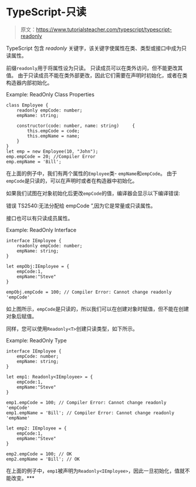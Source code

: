 # TypeScript-只读

> 原文：<https://www.tutorialsteacher.com/typescript/typescript-readonly>

TypeScript 包含 *readonly* 关键字，该关键字使属性在类、类型或接口中成为只读属性。

前缀`readonly`用于将属性设为只读。 只读成员可以在类外访问，但不能更改其值。 由于只读成员不能在类外部更改，因此它们需要在声明时初始化，或者在类构造器内部初始化。

Example: ReadOnly Class Properties 

```
class Employee {
    readonly empCode: number;
    empName: string;

    constructor(code: number, name: string)     {
        this.empCode = code;
        this.empName = name;
    }
}
let emp = new Employee(10, "John");
emp.empCode = 20; //Compiler Error
emp.empName = 'Bill'; 
```

在上面的例子中，我们有两个属性的`Employee`类- `empName`和`empCode`。 由于`empCode`是只读的，可以在声明时或者在构造器中初始化。

如果我们试图在对象初始化后更改`empCode`的值，编译器会显示以下编译错误:

错误 TS2540:无法分配给 empCode ”,因为它是常量或只读属性。

接口也可以有只读成员属性。

Example: ReadOnly Interface 

```
interface IEmployee {
    readonly empCode: number;
    empName: string;
}

let empObj:IEmployee = {
    empCode:1,
    empName:"Steve"
}

empObj.empCode = 100; // Compiler Error: Cannot change readonly 'empCode' 
```

如上图所示，`empCode`是只读的，所以我们可以在创建对象时赋值，但不能在创建对象后赋值。

同样，您可以使用`Readonly<T>`创建只读类型，如下所示。

Example: ReadOnly Type 

```
interface IEmployee {
    empCode: number;
    empName: string;
}

let emp1: Readonly<IEmployee> = {
    empCode:1,
    empName:"Steve"
}

emp1.empCode = 100; // Compiler Error: Cannot change readonly 'empCode'
emp1.empName = 'Bill'; // Compiler Error: Cannot change readonly 'empName'

let emp2: IEmployee = {
    empCode:1,
    empName:"Steve"
}

emp2.empCode = 100; // OK
emp2.empName = 'Bill'; // OK 
```

在上面的例子中，`emp1`被声明为`Readonly<IEmployee>`，因此一旦初始化，值就不能改变。***